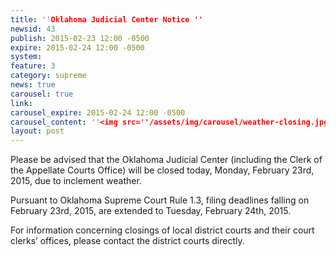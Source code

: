 ```yaml
---
title: ''Oklahoma Judicial Center Notice ''
newsid: 43
publish: 2015-02-23 12:00 -0500
expire: 2015-02-24 12:00 -0500
system: 
feature: 3
category: supreme
news: true
carousel: true
link: 
carousel_expire: 2015-02-24 12:00 -0500
carousel_content: ''<img src=''/assets/img/carousel/weather-closing.jpg'' alt=''Judicial Center weather closing notice'' />''
layout: post
---
```

<p>Please be advised that the Oklahoma Judicial Center (including the Clerk of the Appellate Courts Office) will be closed today, Monday, February 23rd, 2015, due to inclement weather.</p><p>Pursuant to Oklahoma Supreme Court Rule 1.3, filing deadlines falling on February 23rd, 2015, are extended to Tuesday, February 24th, 2015.</p><p>For information concerning closings of local district courts and their court clerks’ offices, please contact the district courts directly.</p>